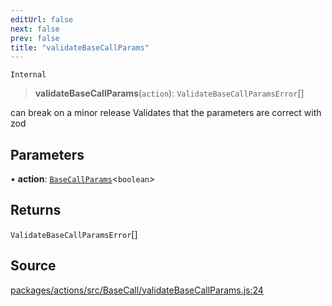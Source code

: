 ```yaml
---
editUrl: false
next: false
prev: false
title: "validateBaseCallParams"
---
```


`Internal`

> **validateBaseCallParams**(`action`): `ValidateBaseCallParamsError`[]

can break on a minor release
Validates that the parameters are correct with zod

## Parameters

• **action**: [`BaseCallParams`](/reference/tevm/actions/type-aliases/basecallparams/)\<`boolean`\>

## Returns

`ValidateBaseCallParamsError`[]

## Source

[packages/actions/src/BaseCall/validateBaseCallParams.js:24](https://github.com/evmts/tevm-monorepo/blob/main/packages/actions/src/BaseCall/validateBaseCallParams.js#L24)
